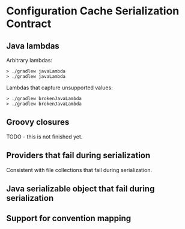 # Configuration Cache Serialization Contract

## Java lambdas

Arbitrary lambdas:

```shell
> ./gradlew javaLambda
> ./gradlew javaLambda
```

Lambdas that capture unsupported values:

```shell
> ./gradlew brokenJavaLambda
> ./gradlew brokenJavaLambda
```

## Groovy closures

TODO - this is not finished yet.

## Providers that fail during serialization

Consistent with file collections that fail during serialization.

## Java serializable object that fail during serialization

## Support for convention mapping
